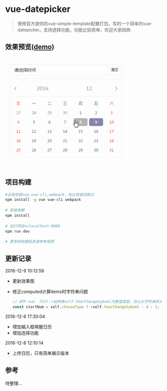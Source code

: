 # vue-datepicker

> 使用官方提供的vue-simple-template配置打包，写的一个简单的vue-datepicker。支持选择功能，功能比较简单，欢迎大家拍砖.

## 效果预览([demo](https://2ue.github.io/vue-datepicker))

 ![vue-datepicker](https://github.com/2ue/vue-datepicker/blob/master/src/gifShow/vue-datepicker2.gif)

## 项目构建

``` bash
#全局安装vue,vue-cli,webpack，如以安装则跳过
npm install -g vue vue-cli webpack

# 安装依赖
npm install

# 运行项目=>localhost:8080
npm run dev

# 更多的构建信息请参考官网
```

## 更新记录

2016-12-9 10:12:58

- 更新效果图


- 修正computed计算items时字符串问题

  ``` javascript
  // APP.vue  72行：+自转换self.YearChangeSyboml为数值类型，防止以字符串形式拼接
  const startNum = self.chooseType ? +self.YearChangeSyboml - 4 : 1;
  ```

2016-12-8 17:30:04

- 增加输入框唤醒日历
- 增加选择功能

2016-12-8 12:10:14

- 上传日历，只有简单展示版本

## 参考

待整理...